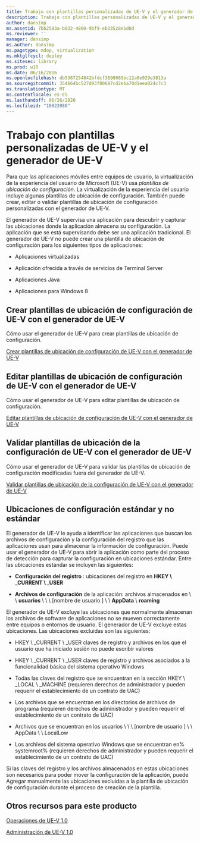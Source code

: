 ```yaml
---
title: Trabajo con plantillas personalizadas de UE-V y el generador de UE-V
description: Trabajo con plantillas personalizadas de UE-V y el generador de UE-V
author: dansimp
ms.assetid: 7bb2583a-b032-4800-9bf9-eb33528e1d0d
ms.reviewer: ''
manager: dansimp
ms.author: dansimp
ms.pagetype: mdop, virtualization
ms.mktglfcycl: deploy
ms.sitesec: library
ms.prod: w10
ms.date: 06/16/2016
ms.openlocfilehash: db5387254842bfdcf3898089bc12a8e929e3813a
ms.sourcegitcommit: 354664bc527d93f80687cd2eba70d1eea024c7c3
ms.translationtype: MT
ms.contentlocale: es-ES
ms.lasthandoff: 06/26/2020
ms.locfileid: "10823980"
---
```

# Trabajo con plantillas personalizadas de UE-V y el generador de UE-V


Para que las aplicaciones móviles entre equipos de usuario, la virtualización de la experiencia del usuario de Microsoft (UE-V) usa *plantillas de ubicación de configuración*. La virtualización de la experiencia del usuario incluye algunas plantillas de ubicación de configuración. También puede crear, editar o validar plantillas de ubicación de configuración personalizadas con el generador de UE-V.

El generador de UE-V supervisa una aplicación para descubrir y capturar las ubicaciones donde la aplicación almacena su configuración. La aplicación que se está supervisando debe ser una aplicación tradicional. El generador de UE-V no puede crear una plantilla de ubicación de configuración para los siguientes tipos de aplicaciones:

-   Aplicaciones virtualizadas

-   Aplicación ofrecida a través de servicios de Terminal Server

-   Aplicaciones Java

-   Aplicaciones para Windows 8

## Crear plantillas de ubicación de configuración de UE-V con el generador de UE-V


Cómo usar el generador de UE-V para crear plantillas de ubicación de configuración.

[Crear plantillas de ubicación de configuración de UE-V con el generador de UE-V](create-ue-v-settings-location-templates-with-the-ue-v-generator.md)

## Editar plantillas de ubicación de configuración de UE-V con el generador de UE-V


Cómo usar el generador de UE-V para editar plantillas de ubicación de configuración.

[Editar plantillas de ubicación de configuración de UE-V con el generador de UE-V](edit-ue-v-settings-location-templates-with-the-ue-v-generator.md)

## Validar plantillas de ubicación de la configuración de UE-V con el generador de UE-V


Cómo usar el generador de UE-V para validar las plantillas de ubicación de configuración modificadas fuera del generador de UE-V.

[Validar plantillas de ubicación de la configuración de UE-V con el generador de UE-V](validate-ue-v-settings-location-templates-with-ue-v-generator.md)

## <a href="" id="bkmk-standardnonstandardsettingslocations"></a>Ubicaciones de configuración estándar y no estándar


El generador de UE-V le ayuda a identificar las aplicaciones que buscan los archivos de configuración y la configuración del registro que las aplicaciones usan para almacenar la información de configuración. Puede usar el generador de UE-V para abrir la aplicación como parte del proceso de detección para capturar la configuración en ubicaciones estándar. Entre las ubicaciones estándar se incluyen las siguientes:

-   **Configuración del registro** : ubicaciones del registro en **HKEY \ _CURRENT \ _USER**

-   **Archivos de configuración** de la aplicación: archivos almacenados en \ \ **usuarios** \ \ \ [nombre de usuario \] \ \ **AppData**  \\  **roaming**

El generador de UE-V excluye las ubicaciones que normalmente almacenan los archivos de software de aplicaciones no se mueven correctamente entre equipos o entornos de usuario. El generador de UE-V excluye estas ubicaciones. Las ubicaciones excluidas son las siguientes:

-   HKEY \ _CURRENT \ _USER claves de registro y archivos en los que el usuario que ha iniciado sesión no puede escribir valores

-   HKEY \ _CURRENT \ _USER claves de registro y archivos asociados a la funcionalidad básica del sistema operativo Windows

-   Todas las claves del registro que se encuentran en la sección HKEY \ _LOCAL \ _MACHINE (requieren derechos de administrador y pueden requerir el establecimiento de un contrato de UAC)

-   Los archivos que se encuentran en los directorios de archivos de programa (requieren derechos de administrador y pueden requerir el establecimiento de un contrato de UAC)

-   Archivos que se encuentran en los usuarios \ \ \ [nombre de usuario \] \ \ AppData \ \ LocalLow

-   Los archivos del sistema operativo Windows que se encuentran en% systemroot% (requieren derechos de administrador y pueden requerir el establecimiento de un contrato de UAC)

Si las claves del registro y los archivos almacenados en estas ubicaciones son necesarios para poder mover la configuración de la aplicación, puede Agregar manualmente las ubicaciones excluidas a la plantilla de ubicación de configuración durante el proceso de creación de la plantilla.

## Otros recursos para este producto


[Operaciones de UE-V 1.0](operations-for-ue-v-10.md)

[Administración de UE-V 1.0](administering-ue-v-10.md)

 

 





